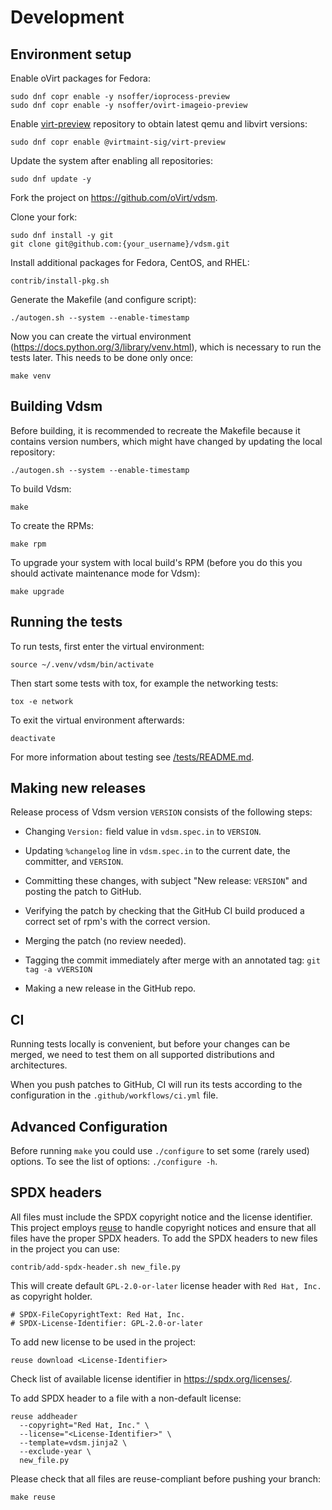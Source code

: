 <!--
SPDX-FileCopyrightText: Red Hat, Inc.
SPDX-License-Identifier: GPL-2.0-or-later
-->

# Development

## Environment setup

Enable oVirt packages for Fedora:

    sudo dnf copr enable -y nsoffer/ioprocess-preview
    sudo dnf copr enable -y nsoffer/ovirt-imageio-preview

Enable
[virt-preview](https://copr.fedorainfracloud.org/coprs/g/virtmaint-sig/virt-preview/)
repository to obtain latest qemu and libvirt versions:

    sudo dnf copr enable @virtmaint-sig/virt-preview

Update the system after enabling all repositories:

    sudo dnf update -y

Fork the project on https://github.com/oVirt/vdsm.

Clone your fork:

    sudo dnf install -y git
    git clone git@github.com:{your_username}/vdsm.git

Install additional packages for Fedora, CentOS, and RHEL:

    contrib/install-pkg.sh

Generate the Makefile (and configure script):

    ./autogen.sh --system --enable-timestamp

Now you can create the virtual environment
(https://docs.python.org/3/library/venv.html), which is necessary to run the
tests later. This needs to be done only once:

    make venv


## Building Vdsm

Before building, it is recommended to recreate the Makefile because it
contains version numbers, which might have changed by updating the local
repository:

    ./autogen.sh --system --enable-timestamp

To build Vdsm:

    make

To create the RPMs:

    make rpm

To upgrade your system with local build's RPM (before you do this you should
activate maintenance mode for Vdsm):

    make upgrade


## Running the tests

To run tests, first enter the virtual environment:

    source ~/.venv/vdsm/bin/activate

Then start some tests with tox, for example the networking tests:

    tox -e network

To exit the virtual environment afterwards:

    deactivate

For more information about testing see [/tests/README.md](/tests/README.md).


## Making new releases

Release process of Vdsm version `VERSION` consists of the following
steps:

- Changing `Version:` field value in `vdsm.spec.in` to `VERSION`.

- Updating `%changelog` line in `vdsm.spec.in` to the current date,
  the committer, and `VERSION`.

- Committing these changes, with subject "New release: `VERSION`" and
  posting the patch to GitHub.

- Verifying the patch by checking that the GitHub CI build produced a
  correct set of rpm's with the correct version.

- Merging the patch (no review needed).

- Tagging the commit immediately after merge with an annotated tag:
  `git tag -a vVERSION`

- Making a new release in the GitHub repo.


## CI

Running tests locally is convenient, but before your changes can be
merged, we need to test them on all supported distributions and
architectures.

When you push patches to GitHub, CI will run its tests according to the
configuration in the `.github/workflows/ci.yml` file.


## Advanced Configuration

Before running `make` you could use `./configure` to set some (rarely used) options.
To see the list of options: `./configure -h`.


## SPDX headers

All files must include the SPDX copyright notice and the license identifier.
This project employs [reuse](https://reuse.software/) to handle copyright
notices and ensure that all files have the proper SPDX headers.
To add the SPDX headers to new files in the project you can use:

    contrib/add-spdx-header.sh new_file.py

This will create default `GPL-2.0-or-later` license header
with `Red Hat, Inc.` as copyright holder.

```
# SPDX-FileCopyrightText: Red Hat, Inc.
# SPDX-License-Identifier: GPL-2.0-or-later
```
To add new license to be used in the project:

    reuse download <License-Identifier>

Check list of available license identifier in https://spdx.org/licenses/.

To add SPDX header to a file with a non-default license:

    reuse addheader
      --copyright="Red Hat, Inc." \
      --license="<License-Identifier>" \
      --template=vdsm.jinja2 \
      --exclude-year \
      new_file.py

Please check that all files are reuse-compliant before pushing your branch:

    make reuse
